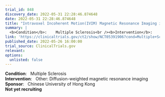 ```yaml
---
trial_id: 848
discovery_date: 2022-05-31 22:28:46.874648
date: 2022-05-31 22:28:46.874648
title: "Intravoxel Incoherent Motion(IVIM) Magnetic Resonance Imaging in Multiple Sclerosis"
summary: |
  <b>Condition</b>:    Multiple Sclerosis<br /><b>Intervention</b>:    Other: Diffusion-weighted magnetic resonance imaging<br /><b>Sponsor</b>:    Chinese University of Hong Kong<br /><b>Not yet recruiting</b>
link: 'https://clinicaltrials.gov/ct2/show/NCT05391906?cond=Multiple+Sclerosis&sfpd_d=14&sel_rss=new14'
published_date: 2022-05-26 16:00:00
trial_source: ClinicalTrials.gov
relevant: 
options:
  unlisted: false
---
```

<b>Condition</b>:    Multiple Sclerosis<br /><b>Intervention</b>:    Other: Diffusion-weighted magnetic resonance imaging<br /><b>Sponsor</b>:    Chinese University of Hong Kong<br /><b>Not yet recruiting</b>
